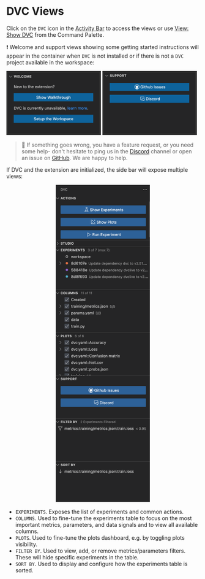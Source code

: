 # DVC Views

Click on the `DVC` icon in the
[Activity Bar](https://code.visualstudio.com/docs/getstarted/userinterface) to
access the views or use
[View: Show DVC](command:workbench.view.extension.dvc-views) from the Command
Palette.

❗ Welcome and support views showing some getting started instructions will
appear in the container when `DVC` is not installed or if there is not a `DVC`
project available in the workspace:

<p float="left">
  <img src="images/view-container-welcome.png"
       alt="Welcome View" width="49%" />
  <img src="images/view-container-support.png"
       alt="Support View" width="49%" />
</p>

> 🤗 If something goes wrong, you have a feature request, or you need some help-
> don't hesitate to ping us in the [Discord](https://discord.gg/BGCjJHvDHt)
> channel or open an issue on
> [GitHub](https://github.com/iterative/vscode-dvc/issues). We are happy to
> help.

If DVC and the extension are initialized, the side bar will expose multiple
views:

<p align="center">
<img src="images/view-container.png"
       alt="View Container" width="49%">
</p>

- `EXPERIMENTS`. Exposes the list of experiments and common actions.
- `COLUMNS`. Used to fine-tune the experiments table to focus on the most
  important metrics, parameters, and data signals and to view all available
  columns.
- `PLOTS`. Used to fine-tune the plots dashboard, e.g. by toggling plots
  visibility.
- `FILTER BY`. Used to view, add, or remove metrics/parameters filters. These
  will hide specific experiments in the table.
- `SORT BY`. Used to display and configure how the experiments table is sorted.
